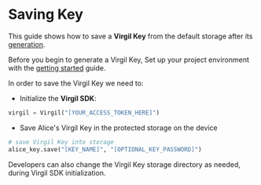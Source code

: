 # Saving Key

This guide shows how to save a **Virgil Key** from the default storage after its [generation](/documentation/guides/virgil-key/generating-key.md).

Before you begin to generate a Virgil Key, Set up your project environment with the [getting started](/documentation/guides/configuration/client-configuration.md) guide.

In order to save the Virgil Key we need to:

- Initialize the **Virgil SDK**:

```python
virgil = Virgil("[YOUR_ACCESS_TOKEN_HERE]")
```

- Save Alice's Virgil Key in the protected storage on the device

```python
# save Virgil Key into storage
alice_key.save("[KEY_NAME]", "[OPTIONAL_KEY_PASSWORD]")
```

Developers can also change the Virgil Key storage directory as needed, during Virgil SDK initialization.
